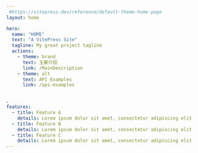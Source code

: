```yaml
---
 #https://vitepress.dev/reference/default-theme-home-page
layout: home

hero:
  name: "HOME"
  text: "A VitePress Site"
  tagline: My great project tagline
  actions:
    - theme: brand
      text: 主要介绍
      link: /MainDescription
    - theme: alt
      text: API Examples
      link: /api-examples


。
features:
  - title: Feature A
    details: Lorem ipsum dolor sit amet, consectetur adipiscing elit
  - title: Feature B
    details: Lorem ipsum dolor sit amet, consectetur adipiscing elit
  - title: Feature C
    details: Lorem ipsum dolor sit amet, consectetur adipiscing elit
---
```


